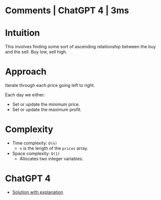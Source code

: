 # Comments | ChatGPT 4 | 3ms

# Intuition

This involves finding some sort of ascending relationship between the buy and the sell. Buy low, sell high.

# Approach

Iterate through each price going left to right.

Each day we either:
* Set or update the minimum price.
* Set or update the maximum  profit.

# Complexity

- Time complexity: `O(n)`
    - `n` is the length of the `prices` array.
- Space complexity: `O(1)`
    - Allocates two integer variables.

# ChatGPT 4

- [Solution with explanation](https://chat.openai.com/share/8b14fcf3-dec5-4a6a-be3f-78e46a1afe3b)
